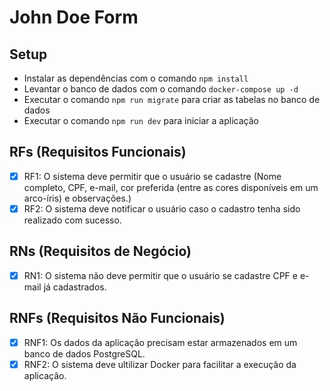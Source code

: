 # John Doe Form

## Setup
- Instalar as dependências com o comando `npm install`
- Levantar o banco de dados com o comando `docker-compose up -d`
- Executar o comando `npm run migrate` para criar as tabelas no banco de dados
- Executar o comando `npm run dev` para iniciar a aplicação

## RFs (Requisitos Funcionais)

- [X] RF1: O sistema deve permitir que o usuário se cadastre (Nome completo, CPF, e-mail, cor
preferida (entre as cores disponíveis em um arco-íris) e observações.)
- [X] RF2: O sistema deve notificar o usuário caso o cadastro tenha sido realizado com sucesso.

## RNs (Requisitos de Negócio)

- [X] RN1: O sistema não deve permitir que o usuário se cadastre CPF e e-mail já cadastrados. 

## RNFs (Requisitos Não Funcionais)

- [X] RNF1: Os dados da aplicação precisam estar armazenados em um banco de dados PostgreSQL.
- [X] RNF2: O sistema deve ultilizar Docker para facilitar a execução da aplicação.